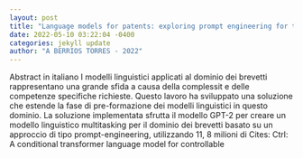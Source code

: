 ```yaml
--- 
layout: post 
title: "Language models for patents: exploring prompt engineering for the patent domain" 
date: 2022-05-10 03:22:04 -0400 
categories: jekyll update 
author: "A BERRIOS TORRES - 2022" 
--- 
```

Abstract in italiano I modelli linguistici applicati al dominio dei brevetti rappresentano una grande sfida a causa della complessit e delle competenze specifiche richieste. Questo lavoro ha sviluppato una soluzione che estende la fase di pre-formazione dei modelli linguistici in questo dominio. La soluzione implementata sfrutta il modello GPT-2 per creare un modello linguistico multitasking per il dominio dei brevetti basato su un approccio di tipo prompt-engineering, utilizzando 11, 8 milioni di Cites: Ctrl: A conditional transformer language model for controllable